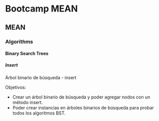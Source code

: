 # Bootcamp MEAN
## MEAN
### Algorithms
#### Binary Search Trees
##### Insert

Árbol binario de búsqueda - insert

Objetivos:
* Crear un árbol binario de búsqueda y poder agregar nodos con un método insert.
* Poder crear instancias en árboles binarios de búsqueda para probar todos los algoritmos BST.